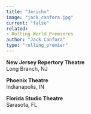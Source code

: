 ```yaml
---
title: "Jericho"
image: "jack_canfora.jpg"
current: "false"
related:
- Rolling World Premieres
author: "Jack Canfora"
type: "rolling_premier"
---
```


**New Jersey Repertory Theatre**\
Long Branch, NJ

**Phoenix Theatre**\
Indianapolis, IN

**Florida Studio Theatre**\
Sarasota, FL
